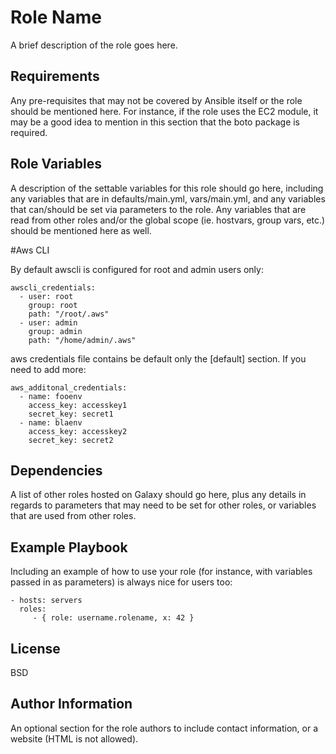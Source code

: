Role Name
=========

A brief description of the role goes here.

Requirements
------------

Any pre-requisites that may not be covered by Ansible itself or the role should be mentioned here. For instance, if the role uses the EC2 module, it may be a good idea to mention in this section that the boto package is required.

Role Variables
--------------

A description of the settable variables for this role should go here, including any variables that are in defaults/main.yml, vars/main.yml, and any variables that can/should be set via parameters to the role. Any variables that are read from other roles and/or the global scope (ie. hostvars, group vars, etc.) should be mentioned here as well.


#Aws CLI

By default awscli is configured for root and admin users only:
```
awscli_credentials:
  - user: root
    group: root
    path: "/root/.aws"
  - user: admin
    group: admin
    path: "/home/admin/.aws"
```

aws credentials file contains be default only the [default] section. If you need to add more:
```
aws_additonal_credentials:
  - name: fooenv
    access_key: accesskey1
    secret_key: secret1
  - name: blaenv
    access_key: accesskey2
    secret_key: secret2
```

Dependencies
------------

A list of other roles hosted on Galaxy should go here, plus any details in regards to parameters that may need to be set for other roles, or variables that are used from other roles.

Example Playbook
----------------

Including an example of how to use your role (for instance, with variables passed in as parameters) is always nice for users too:

    - hosts: servers
      roles:
         - { role: username.rolename, x: 42 }

License
-------

BSD

Author Information
------------------

An optional section for the role authors to include contact information, or a website (HTML is not allowed).
